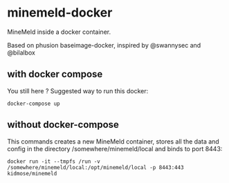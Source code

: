 # minemeld-docker

MineMeld inside a docker container.

Based on phusion baseimage-docker, inspired by @swannysec and @bilalbox


## with docker compose

You still here ? Suggested way to run this docker:

````
docker-compose up
````

## without docker-compose

This commands creates a new MineMeld container, stores all the data and config
in the directory /somewhere/minemeld/local and binds to port 8443:

````
docker run -it --tmpfs /run -v /somewhere/minemeld/local:/opt/minemeld/local -p 8443:443 kidmose/minemeld
````
